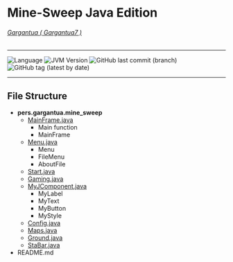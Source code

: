 # Mine-Sweep Java Edition
###### [Gargantua ( Gargantua7 )](https://www.github.com/Gargantua7)

***

![Language](https://img.shields.io/badge/Language-Java-blue)
![JVM Version](https://img.shields.io/badge/JVM%20Version-1.8.0__231-yellow)
![GitHub last commit (branch)](https://img.shields.io/github/last-commit/Gargantua7/Mine-Sweep/master)
![GitHub tag (latest by date)](https://img.shields.io/github/v/tag/Gargantua7/Mine-Sweep)
***
## File Structure
- **pers.gargantua.mine_sweep**
    - [MainFrame.java](src/pers/gargantua/mine_sweep/MainFrame.java)
        - Main function
        - MainFrame
    - [Menu.java](src/pers/gargantua/mine_sweep/Menu.java)
        - Menu
        - FileMenu
        - AboutFile
    - [Start.java](src/pers/gargantua/mine_sweep/Start.java)
    - [Gaming.java](src/pers/gargantua/mine_sweep/Gaming.java)
    - [MyJComponent.java](src/pers/gargantua/mine_sweep/MyJComponent.java)
        - MyLabel
        - MyText
        - MyButton
        - MyStyle
    - [Config.java](src/pers/gargantua/mine_sweep/Config.java)
    - [Maps.java](src/pers/gargantua/mine_sweep/Maps.java)
    - [Ground.java](src/pers/gargantua/mine_sweep/Ground.java)
    - [StaBar.java](src/pers/gargantua/mine_sweep/StaBar.java)
- README.md